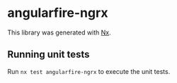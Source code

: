 # angularfire-ngrx

This library was generated with [Nx](https://nx.dev).

## Running unit tests

Run `nx test angularfire-ngrx` to execute the unit tests.
